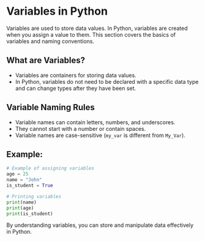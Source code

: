 # Variables in Python

Variables are used to store data values. In Python, variables are created when you assign a value to them. This section covers the basics of variables and naming conventions.

## What are Variables?
- Variables are containers for storing data values.
- In Python, variables do not need to be declared with a specific data type and can change types after they have been set.

## Variable Naming Rules
- Variable names can contain letters, numbers, and underscores.
- They cannot start with a number or contain spaces.
- Variable names are case-sensitive (`my_var` is different from `My_Var`).

## Example:
```python
# Example of assigning variables
age = 25
name = "John"
is_student = True

# Printing variables
print(name)
print(age)
print(is_student)
```

By understanding variables, you can store and manipulate data effectively in Python.

